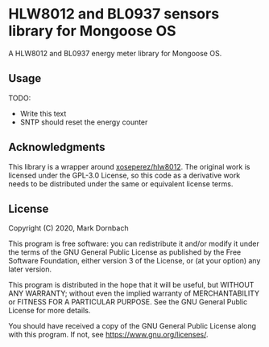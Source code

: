 # HLW8012 and BL0937 sensors library for Mongoose OS

A HLW8012 and BL0937 energy meter library for Mongoose OS.

## Usage
TODO:
 - Write this text
 - SNTP should reset the energy counter

## Acknowledgments
This library is a wrapper around [xoseperez/hlw8012](https://github.com/xoseperez/hlw8012).
The original work is licensed under the GPL-3.0 License, so this code as a
derivative work needs to be distributed under the same or equivalent license
terms.

## License

Copyright (C) 2020, Mark Dornbach

This program is free software: you can redistribute it and/or modify
it under the terms of the GNU General Public License as published by
the Free Software Foundation, either version 3 of the License, or
(at your option) any later version.

This program is distributed in the hope that it will be useful,
but WITHOUT ANY WARRANTY; without even the implied warranty of
MERCHANTABILITY or FITNESS FOR A PARTICULAR PURPOSE.  See the
GNU General Public License for more details.

You should have received a copy of the GNU General Public License
along with this program. If not, see https://www.gnu.org/licenses/.

